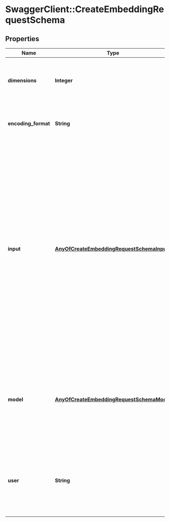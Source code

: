 # SwaggerClient::CreateEmbeddingRequestSchema

## Properties
Name | Type | Description | Notes
------------ | ------------- | ------------- | -------------
**dimensions** | **Integer** | The number of dimensions the resulting output embeddings should have. | [optional] 
**encoding_format** | **String** | The format to return the embeddings in. Can be either &#x60;float&#x60; or &#x60;base64&#x60;. | [optional] [default to &#x27;float&#x27;]
**input** | [**AnyOfCreateEmbeddingRequestSchemaInput**](AnyOfCreateEmbeddingRequestSchemaInput.md) | Input text to embed, encoded as a string or array of tokens. To embed multiple inputs in a single request, pass an array of strings or array of token arrays. The input must not exceed the max input tokens for the model (8192 tokens), cannot be an empty string, and any array must be 2048 dimensions or less. | 
**model** | [**AnyOfCreateEmbeddingRequestSchemaModel**](AnyOfCreateEmbeddingRequestSchemaModel.md) | ID of the model to use. You can use the List models API to see all of your available models, or see our Model overview for descriptions of them. | 
**user** | **String** | This is an unused parameter and is discarded by Venice. It is supported solely for API compatibility with OpenAI. | [optional] 

